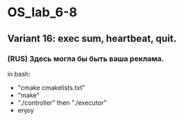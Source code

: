 # OS_lab_6-8
## Variant 16: exec sum, heartbeat, quit.
### (RUS) Здесь могла бы быть ваша реклама.
in bash:
- "cmake cmakelists.txt"
- "make"
- "./controller" then "./executor"
- enjoy
